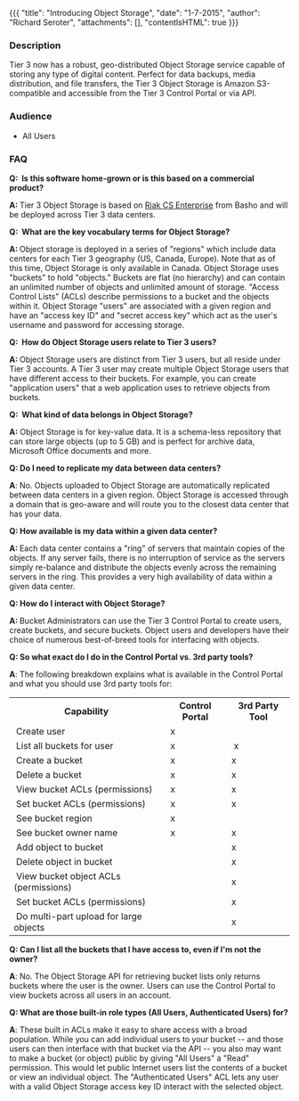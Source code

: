 {{{
  "title": "Introducing Object Storage",
  "date": "1-7-2015",
  "author": "Richard Seroter",
  "attachments": [],
  "contentIsHTML": true
}}}

<h3>Description</h3>
<p>Tier 3 now has a robust, geo-distributed Object Storage service capable of storing any type of digital content. Perfect for data backups, media distribution, and file transfers, the Tier 3 Object Storage is Amazon S3-compatible and accessible from the
  Tier 3 Control Portal or via API.</p>
<h3>Audience</h3>
<ul>
  <li>All Users</li>
</ul>
<h3>FAQ</h3>
<p><strong>Q: &nbsp;Is this software home-grown or is this based on a commercial product?</strong>
</p>
<p><strong>A:&nbsp;</strong>Tier 3 Object Storage is based on <a href="http://basho.com/riak-cloud-storage/" target="_blank">Riak CS Enterprise</a> from Basho and will be deployed across Tier 3 data centers.</p>
<div></div>
<p><strong>Q: &nbsp;What are the key vocabulary terms for Object Storage?</strong>
</p>
<p><strong>A: </strong>Object storage is deployed in a series of "regions" which include data centers for each Tier 3 geography (US, Canada, Europe). Note that as of this time, Object Storage is only available in Canada.&nbsp;Object Storage uses "buckets"
  to hold "objects." Buckets are flat (no hierarchy) and can contain an unlimited number of objects and unlimited amount of storage. "Access Control Lists" (ACLs) describe permissions to a bucket and the objects within it. Object Storage "users" are associated
  with a given region and have an "access key ID" and "secret access key" which act as the user's username and password for accessing storage.</p>
<div></div>
<p><strong>Q: &nbsp;How do Object Storage users relate to Tier 3 users?</strong>
</p>
<p><strong>A:&nbsp;</strong>Object Storage users are distinct from Tier 3 users, but all reside under Tier 3 accounts. A Tier 3 user may create multiple Object Storage users that have different access to their buckets. For example, you can create "application
  users" that a web application uses to retrieve objects from buckets.</p>
<div></div>
<p><strong>Q: &nbsp;What kind of data belongs in Object Storage?</strong>
</p>
<p><strong>A:</strong> Object Storage is for key-value data. It is a schema-less repository that can store large objects (up to 5 GB) and is perfect for archive data, Microsoft Office documents and more.</p>
<div></div>
<p><strong>Q: Do I need to replicate my data between data centers?</strong>
</p>
<p><strong>A</strong>: No. Objects uploaded to Object Storage are automatically replicated between data centers in a given region. Object Storage is accessed through a domain that is geo-aware and will route you to the closest data center that has
  your data.</p>
<div></div>
<p><strong>Q: How available is my data within a given data center?</strong>
</p>
<p><strong>A:&nbsp;</strong>Each data center contains a "ring" of servers that maintain copies of the objects. If any server fails, there is no interruption of service as the servers simply re-balance and distribute the objects evenly across the remaining
  servers in the ring. This provides a very high availability of data within a given data center.</p>
<div></div>
<p><strong>Q: How do I interact with Object Storage?</strong>
</p>
<p><strong>A:&nbsp;</strong>Bucket Administrators can use the Tier 3 Control Portal to create users, create buckets, and secure buckets. Object users and developers have their choice of numerous best-of-breed tools for interfacing with objects.</p>
<div></div>
<p><strong>Q: So what exact do I do in the Control Portal vs. 3rd party tools?</strong>
</p>
<p><strong>A</strong>: The following breakdown explains what is available in the Control Portal and what you should use 3rd party tools for:</p>
<table>
  <tbody>
    <tr>
      <th>Capability</th>
      <th>Control Portal</th>
      <th>3rd Party Tool</th>
    </tr>
    <tr>
      <td>&nbsp;Create user</td>
      <td>&nbsp;x</td>
      <td>&nbsp;</td>
    </tr>
    <tr>
      <td>&nbsp;List all buckets for user</td>
      <td>&nbsp;x</td>
      <td>&nbsp;x</td>
    </tr>
    <tr>
      <td>&nbsp;Create a bucket</td>
      <td>&nbsp;x</td>
      <td>x&nbsp;</td>
    </tr>
    <tr>
      <td>&nbsp;Delete a bucket</td>
      <td>&nbsp;x</td>
      <td>x&nbsp;</td>
    </tr>
    <tr>
      <td>&nbsp;View bucket ACLs (permissions)</td>
      <td>&nbsp;x&nbsp;</td>
      <td>x&nbsp;</td>
    </tr>
    <tr>
      <td>&nbsp;Set bucket ACLs (permissions)</td>
      <td>&nbsp;x</td>
      <td>x&nbsp;</td>
    </tr>
    <tr>
      <td>&nbsp;See bucket region</td>
      <td>&nbsp;x&nbsp;</td>
      <td>&nbsp;</td>
    </tr>
    <tr>
      <td>&nbsp;See bucket owner name</td>
      <td>&nbsp;x&nbsp;</td>
      <td>x&nbsp;</td>
    </tr>
    <tr>
      <td>&nbsp;Add object to bucket</td>
      <td>&nbsp;</td>
      <td>x&nbsp;</td>
    </tr>
    <tr>
      <td>&nbsp;Delete object in bucket</td>
      <td>&nbsp;</td>
      <td>x&nbsp;</td>
    </tr>
    <tr>
      <td>&nbsp;View bucket object ACLs (permissions)</td>
      <td>&nbsp;</td>
      <td>x&nbsp;</td>
    </tr>
    <tr>
      <td>&nbsp;Set bucket ACLs (permissions)&nbsp;</td>
      <td>&nbsp;</td>
      <td>x&nbsp;</td>
    </tr>
    <tr>
      <td>&nbsp;Do multi-part upload for large objects</td>
      <td>&nbsp;</td>
      <td>x&nbsp;</td>
    </tr>
  </tbody>
</table>
<p><strong>Q: Can I list all the buckets that I have access to, even if I'm not the owner?</strong>
</p>
<p><strong>A</strong>: No. The Object Storage API for retrieving bucket lists only returns buckets where the user is the owner. Users can use the Control Portal to view buckets across all users in an account.</p>
<div></div>
<p><strong>Q: What are those built-in role types (All Users, Authenticated Users) for?</strong>
</p>
<p><strong>A</strong>: These built in ACLs make it easy to share access with a broad population. While you can add individual users to your bucket -- and those users can then interface with that bucket via the API -- you also may want to make a bucket (or
  object) public by giving "All Users" a "Read" permission. This would let public Internet users list the contents of a bucket or view an individual object. The "Authenticated Users" ACL lets any user with a valid Object Storage access key ID interact
  with the selected object.</p>